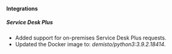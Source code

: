 
#### Integrations
##### Service Desk Plus
- Added support for on-premises Service Desk Plus requests.
- Updated the Docker image to: *demisto/python3:3.9.2.18414*.

